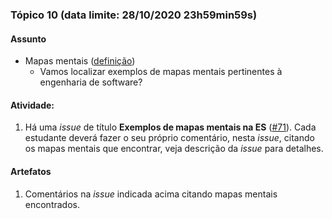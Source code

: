 ### Tópico 10 (data limite: **28/10/2020 23h59min59s**)

#### Assunto

- Mapas mentais ([definição](https://en.wikipedia.org/wiki/Mind_map))
  - Vamos localizar exemplos de mapas mentais pertinentes à engenharia de software?

#### Atividade:

1. Há uma _issue_ de título **Exemplos de mapas mentais na ES** ([#71](https://github.com/kyriosdata/integracao/issues/71)).
Cada estudante deverá fazer o seu próprio comentário, nesta _issue_, citando os mapas mentais que encontrar, veja descrição da
_issue_ para detalhes.

#### Artefatos

1. Comentários na _issue_ indicada acima citando mapas mentais encontrados.
